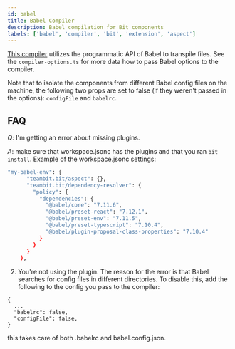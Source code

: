 ```yaml
---
id: babel
title: Babel Compiler
description: Babel compilation for Bit components
labels: ['babel', 'compiler', 'bit', 'extension', 'aspect']
---
```


[This compiler](https://bit.dev/teambit/compilation/babel) utilizes the programmatic API of Babel to transpile files. See the `compiler-options.ts` for more data how to pass Babel options to the compiler.

Note that to isolate the components from different Babel config files on the machine, the following two props are set to false (if they weren't passed in the options): `configFile` and `babelrc`.

## FAQ

_Q_: I'm getting an error about missing plugins.

_A_: make sure that workspace.jsonc has the plugins and that you ran `bit install`.
Example of the workspace.jsonc settings:

```bash
"my-babel-env": {
      "teambit.bit/aspect": {},
      "teambit.bit/dependency-resolver": {
        "policy": {
          "dependencies": {
            "@babel/core": "7.11.6",
            "@babel/preset-react": "7.12.1",
            "@babel/preset-env": "7.11.5",
            "@babel/preset-typescript": "7.10.4",
            "@babel/plugin-proposal-class-properties": "7.10.4"
          }
        }
      }
    },
```

2. You're not using the plugin.
   The reason for the error is that Babel searches for config files in different directories. To disable this, add the following to the config you pass to the compiler:

```
{
  ...
  "babelrc": false,
  "configFile": false,
}
```

this takes care of both .babelrc and babel.config.json.
